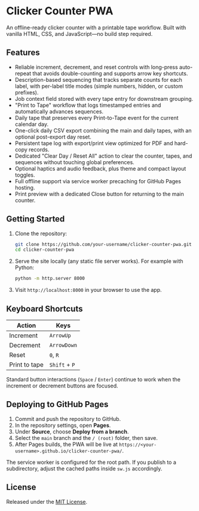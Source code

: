 # Clicker Counter PWA

An offline-ready clicker counter with a printable tape workflow. Built with vanilla HTML, CSS, and JavaScript—no build step required.

## Features

- Reliable increment, decrement, and reset controls with long-press auto-repeat that avoids double-counting and supports arrow key shortcuts.
- Description-based sequencing that tracks separate counts for each label, with per-label title modes (simple numbers, hidden, or custom prefixes).
- Job context field stored with every tape entry for downstream grouping.
- "Print to Tape" workflow that logs timestamped entries and automatically advances sequences.
- Daily tape that preserves every Print-to-Tape event for the current calendar day.
- One-click daily CSV export combining the main and daily tapes, with an optional post-export day reset.
- Persistent tape log with export/print view optimized for PDF and hard-copy records.
- Dedicated "Clear Day / Reset All" action to clear the counter, tapes, and sequences without touching global preferences.
- Optional haptics and audio feedback, plus theme and compact layout toggles.
- Full offline support via service worker precaching for GitHub Pages hosting.
- Print preview with a dedicated Close button for returning to the main counter.

## Getting Started

1. Clone the repository:

   ```bash
   git clone https://github.com/your-username/clicker-counter-pwa.git
   cd clicker-counter-pwa
   ```

2. Serve the site locally (any static file server works). For example with Python:

   ```bash
   python -m http.server 8000
   ```

3. Visit `http://localhost:8000` in your browser to use the app.

## Keyboard Shortcuts

| Action | Keys |
| --- | --- |
| Increment | `ArrowUp` |
| Decrement | `ArrowDown` |
| Reset | `0`, `R` |
| Print to tape | `Shift` + `P` |

Standard button interactions (`Space` / `Enter`) continue to work when the increment or decrement buttons are focused.

## Deploying to GitHub Pages

1. Commit and push the repository to GitHub.
2. In the repository settings, open **Pages**.
3. Under **Source**, choose **Deploy from a branch**.
4. Select the `main` branch and the `/ (root)` folder, then save.
5. After Pages builds, the PWA will be live at `https://<your-username>.github.io/clicker-counter-pwa/`.

The service worker is configured for the root path. If you publish to a subdirectory, adjust the cached paths inside `sw.js` accordingly.

## License

Released under the [MIT License](LICENSE).
